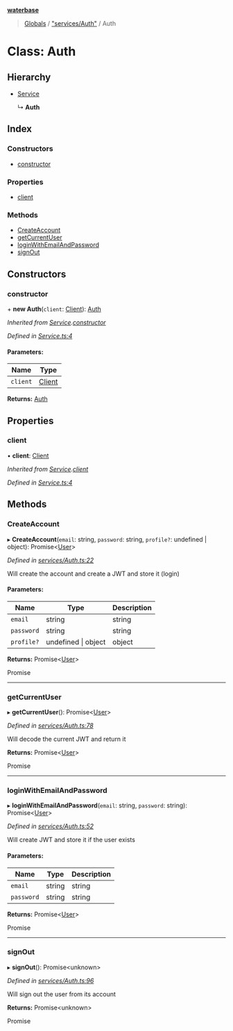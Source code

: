 **[waterbase](../README.md)**

> [Globals](../globals.md) / ["services/Auth"](../modules/_services_auth_.md) / Auth

# Class: Auth

## Hierarchy

- [Service](_service_.service.md)

  ↳ **Auth**

## Index

### Constructors

- [constructor](_services_auth_.auth.md#constructor)

### Properties

- [client](_services_auth_.auth.md#client)

### Methods

- [CreateAccount](_services_auth_.auth.md#createaccount)
- [getCurrentUser](_services_auth_.auth.md#getcurrentuser)
- [loginWithEmailAndPassword](_services_auth_.auth.md#loginwithemailandpassword)
- [signOut](_services_auth_.auth.md#signout)

## Constructors

### constructor

\+ **new Auth**(`client`: [Client](_client_.client.md)): [Auth](_services_auth_.auth.md)

_Inherited from [Service](_service_.service.md).[constructor](_service_.service.md#constructor)_

_Defined in [Service.ts:4](https://github.com/sinewtech/waterbase/blob/b0835b6/lib/Service.ts#L4)_

#### Parameters:

| Name     | Type                         |
| -------- | ---------------------------- |
| `client` | [Client](_client_.client.md) |

**Returns:** [Auth](_services_auth_.auth.md)

## Properties

### client

• **client**: [Client](_client_.client.md)

_Inherited from [Service](_service_.service.md).[client](_service_.service.md#client)_

_Defined in [Service.ts:4](https://github.com/sinewtech/waterbase/blob/b0835b6/lib/Service.ts#L4)_

## Methods

### CreateAccount

▸ **CreateAccount**(`email`: string, `password`: string, `profile?`: undefined \| object): Promise\<[User](_helpers_user_.user.md)>

_Defined in [services/Auth.ts:22](https://github.com/sinewtech/waterbase/blob/b0835b6/lib/services/Auth.ts#L22)_

Will create the account and create a JWT and store it (login)

#### Parameters:

| Name       | Type                | Description |
| ---------- | ------------------- | ----------- |
| `email`    | string              | string      |
| `password` | string              | string      |
| `profile?` | undefined \| object | object      |

**Returns:** Promise\<[User](_helpers_user_.user.md)>

Promise<User>

---

### getCurrentUser

▸ **getCurrentUser**(): Promise\<[User](_helpers_user_.user.md)>

_Defined in [services/Auth.ts:78](https://github.com/sinewtech/waterbase/blob/b0835b6/lib/services/Auth.ts#L78)_

Will decode the current JWT and return it

**Returns:** Promise\<[User](_helpers_user_.user.md)>

Promise<User>

---

### loginWithEmailAndPassword

▸ **loginWithEmailAndPassword**(`email`: string, `password`: string): Promise\<[User](_helpers_user_.user.md)>

_Defined in [services/Auth.ts:52](https://github.com/sinewtech/waterbase/blob/b0835b6/lib/services/Auth.ts#L52)_

Will create JWT and store it if the user exists

#### Parameters:

| Name       | Type   | Description |
| ---------- | ------ | ----------- |
| `email`    | string | string      |
| `password` | string | string      |

**Returns:** Promise\<[User](_helpers_user_.user.md)>

Promise<User>

---

### signOut

▸ **signOut**(): Promise\<unknown>

_Defined in [services/Auth.ts:96](https://github.com/sinewtech/waterbase/blob/b0835b6/lib/services/Auth.ts#L96)_

Will sign out the user from its account

**Returns:** Promise\<unknown>

Promise<any>
